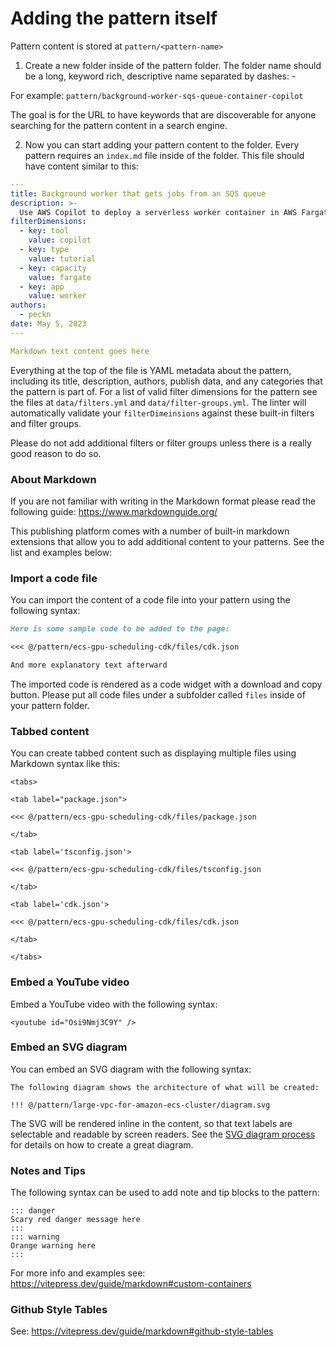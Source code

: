 # Adding the pattern itself

Pattern content is stored at `pattern/<pattern-name>`

1. Create a new folder inside of the pattern folder. The folder name should be a long, keyword rich, descriptive name separated by dashes: -

For example: `pattern/background-worker-sqs-queue-container-copilot`

The goal is for the URL to have keywords that are discoverable for anyone searching for the pattern content in a search engine.

2. Now you can start adding your pattern content to the folder. Every pattern requires an `index.md` file inside of the folder. This file should have content similar to this:

```yaml
---
title: Background worker that gets jobs from an SQS queue
description: >-
  Use AWS Copilot to deploy a serverless worker container in AWS Fargate that does jobs off an SQS queue.
filterDimensions:
  - key: tool
    value: copilot
  - key: type
    value: tutorial
  - key: capacity
    value: fargate
  - key: app
    value: worker
authors:
  - peckn
date: May 5, 2023
---

Markdown text content goes here
```

Everything at the top of the file is YAML metadata about the pattern, including its title, description, authors, publish data, and any categories that the pattern is part of. For a list of valid filter dimensions for the pattern see the files at `data/filters.yml` and `data/filter-groups.yml`. The linter will automatically validate your `filterDimeinsions` against these built-in filters and filter groups.

Please do not add additional filters or filter groups unless there is a really good reason to do so.

### About Markdown

If you are not familiar with writing in the Markdown format please read the following guide: https://www.markdownguide.org/

This publishing platform comes with a number of built-in markdown extensions that allow you to add additional content to your patterns. See the list and examples below:

### Import a code file

You can import the content of a code file into your pattern using the following syntax:


```markdown
Here is some sample code to be added to the page:

<<< @/pattern/ecs-gpu-scheduling-cdk/files/cdk.json

And more explanatory text afterward
```

The imported code is rendered as a code widget with a download and copy button.
Please put all code files under a subfolder called `files` inside of your pattern folder.

### Tabbed content

You can create tabbed content such as displaying multiple files using Markdown syntax like this:

```
<tabs>

<tab label="package.json">

<<< @/pattern/ecs-gpu-scheduling-cdk/files/package.json

</tab>

<tab label='tsconfig.json'>

<<< @/pattern/ecs-gpu-scheduling-cdk/files/tsconfig.json

</tab>

<tab label='cdk.json'>

<<< @/pattern/ecs-gpu-scheduling-cdk/files/cdk.json

</tab>

</tabs>
```

### Embed a YouTube video

Embed a YouTube video with the following syntax:

```
<youtube id="Osi9Nmj3C9Y" />
```

### Embed an SVG diagram

You can embed an SVG diagram with the following syntax:

```
The following diagram shows the architecture of what will be created:

!!! @/pattern/large-vpc-for-amazon-ecs-cluster/diagram.svg
```

The SVG will be rendered inline in the content, so that text labels are selectable and readable by screen readers. See the [SVG diagram process](./svg-diagram-process.md) for details on how to create a great diagram.

### Notes and Tips

The following syntax can be used to add note and tip blocks to the pattern:

```
::: danger
Scary red danger message here
:::
::: warning
Orange warning here
:::
```

For more info and examples see: https://vitepress.dev/guide/markdown#custom-containers

### Github Style Tables

See: https://vitepress.dev/guide/markdown#github-style-tables
